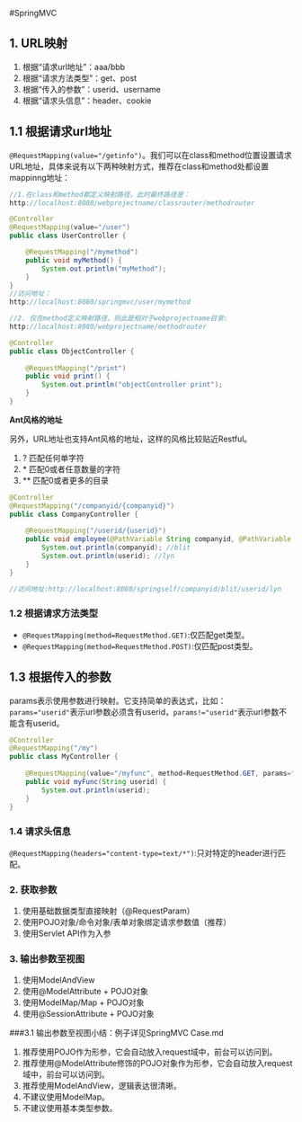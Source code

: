 #SpringMVC

## 1. URL映射
1. 根据“请求url地址”：aaa/bbb
2. 根据“请求方法类型”：get、post
3. 根据“传入的参数”：userid、username
4. 根据“请求头信息”：header、cookie


## 1.1 根据请求url地址

`@RequestMapping(value="/getinfo")`。我们可以在class和method位置设置请求URL地址，具体来说有以下两种映射方式，推荐在class和method处都设置mappinng地址：

```java
//1.在class和method都定义映射路径，此时最终路径是：
http://localhost:8080/webprojectname/classrouter/methodrouter

@Controller
@RequestMapping(value="/user")
public class UserController {

	@RequestMapping("/mymethod")
	public void myMethod() {
		System.out.println("myMethod");
	}
}
//访问地址：
http://localhost:8080/springmvc/user/mymethod

//2. 仅在method定义映射路径，则此是相对于webprojectname目录:
http://localhost:8080/webprojectname/methodrouter

@Controller
public class ObjectController {
	
	@RequestMapping("/print")
	public void print() {
		System.out.println("objectController print");
	}
}
```

**Ant风格的地址**

另外，URL地址也支持Ant风格的地址，这样的风格比较贴近Restful。

1. ?    匹配任何单字符
2. \*   匹配0或者任意数量的字符
3. \*\* 匹配0或者更多的目录

```java
@Controller
@RequestMapping("/companyid/{companyid}")
public class CompanyController {
	
	@RequestMapping("/userid/{userid}")
	public void employee(@PathVariable String companyid, @PathVariable String userid) {
		System.out.println(companyid); //blit
		System.out.println(userid); //lyn
	}
}

//访问地址:http://localhost:8080/springself/companyid/blit/userid/lyn
```

### 1.2 根据请求方法类型
* `@RequestMapping(method=RequestMethod.GET)`:仅匹配get类型。
* `@RequestMapping(method=RequestMethod.POST)`:仅匹配post类型。

## 1.3 根据传入的参数
params表示使用参数进行映射。它支持简单的表达式，比如：`params="userid"`表示url参数必须含有userid，`params!="userid"`表示url参数不能含有userid。

```java
@Controller
@RequestMapping("/my")
public class MyController {
	
	@RequestMapping(value="/myfunc", method=RequestMethod.GET, params="userid", headers="text/*")
	public void myFunc(String userid) {
		System.out.println(userid);
	}
}
```

### 1.4 请求头信息
`@RequestMapping(headers="content-type=text/*")`:只对特定的header进行匹配。

### 2. 获取参数
1. 使用基础数据类型直接映射（@RequestParam）
2. 使用POJO对象/命令对象/表单对象绑定请求参数值（推荐）
3. 使用Servlet API作为入参

### 3. 输出参数至视图
1. 使用ModelAndView
2. 使用@ModelAttribute + POJO对象
3. 使用ModelMap/Map + POJO对象
4. 使用@SessionAttribute + POJO对象

###3.1 输出参数至视图小结：例子详见SpringMVC Case.md
1. 推荐使用POJO作为形参，它会自动放入request域中，前台可以访问到。
2. 推荐使用@ModelAttribute修饰的POJO对象作为形参，它会自动放入request域中，前台可以访问到。
2. 推荐使用ModelAndView，逻辑表达很清晰。
3. 不建议使用ModelMap。
4. 不建议使用基本类型参数。
